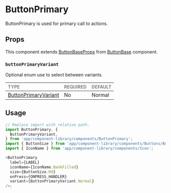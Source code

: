 # ButtonPrimary

ButtonPrimary is used for primary call to actions.

## Props

This component extends [ButtonBaseProps](../ButtonBase/ButtonBase.types.ts#L14) from [ButtonBase](../ButtonBase/ButtonBase.tsx) component.

### `buttonPrimaryVariant`

Optional enum use to select between variants.

| <span style="color:gray;font-size:14px">TYPE</span> | <span style="color:gray;font-size:14px">REQUIRED</span> | <span style="color:gray;font-size:14px">DEFAULT</span> |
| :-------------------------------------------------- | :------------------------------------------------------ | :----------------------------------------------------- |
| [ButtonPrimaryVariant](./ButtonPrimary.types.ts#L7) | No                                                      | Normal                                                 |

## Usage

```javascript
// Replace import with relative path.
import ButtonPrimary, {
  ButtonPrimaryVariant,
} from 'app/component-library/components/ButtonPrimary';
import { ButtonSize } from 'app/component-library/components/Buttons/Button/Button';
import { IconName } from 'app/component-library/components/Icon';

<ButtonPrimary
  label={LABEL}
  iconName={IconName.BankFilled}
  size={ButtonSize.Md}
  onPress={ONPRESS_HANDLER}
  variant={ButtonPrimaryVariant.Normal}
/>;
```
